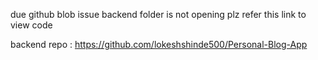 due github blob issue backend folder is not opening plz refer this link to view code

backend repo : https://github.com/lokeshshinde500/Personal-Blog-App
